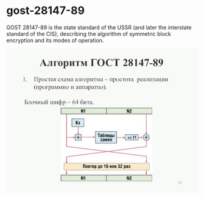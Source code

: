 # gost-28147-89
GOST 28147-89 is the state standard of the USSR (and later the interstate standard of the CIS), describing the algorithm of symmetric block encryption and its modes of operation.

![Scheme](./img/gost2814789_scheme.jpg)
